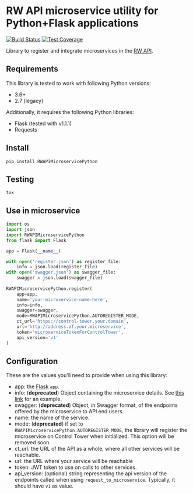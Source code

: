 # RW API microservice utility for Python+Flask applications

[![Build Status](https://travis-ci.com/resource-watch/rw-api-microservice-python.svg?branch=main)](https://travis-ci.com/resource-watch/rw-api-microservice-python)
[![Test Coverage](https://api.codeclimate.com/v1/badges/fe857a0082ab7d0bbd64/test_coverage)](https://codeclimate.com/github/resource-watch/rw-api-microservice-python/test_coverage)

Library to register and integrate microservices in the [RW API](https://api.resourcewatch.org/).


## Requirements

This library is tested to work with following Python versions:
- 3.6+
- 2.7 (legacy)

Additionally, it requires the following Python libraries: 
- Flask (tested with v1.1.1)
- Requests

## Install

```shell
pip install RWAPIMicroservicePython
```

## Testing

```shell
tox
```

## Use in microservice

```python
import os
import json
import RWAPIMicroservicePython
from flask import Flask

app = Flask(__name__)

with open('register.json') as register_file:
    info = json.load(register_file)
with open('swagger.json') as swagger_file:
    swagger = json.load(swagger_file)
        
RWAPIMicroservicePython.register(
    app=app,
    name='your-microservice-name-here',
    info=info,
    swagger=swagger,
    mode=RWAPIMicroservicePython.AUTOREGISTER_MODE,
    ct_url='https://control-tower.your.domain',
    url='http://address.of.your.microservice',
    token='microserviceTokenForControlTower',
    api_version='v1'
)
```


## Configuration

These are the values you'll need to provide when using this library:

- app: the [Flask](https://flask.palletsprojects.com) `app`.
- info: (**deprecated**) Object containing the microservice details. See [this link](https://github.com/resource-watch/dataset/blob/ab23e379362680e9899ac8f191589988f0b7c1cd/app/microservice/register.json) for an example.
- swagger: (**deprecated**) Object, in Swagger format, of the endpoints offered by the microservice to API end users.
- name: the name of the service.
- mode: (**deprecated**)  if set to `RWAPIMicroservicePython.AUTOREGISTER_MODE`, the library will register the microservice on Control Tower when initialized. This option will be removed soon.
- ct_url: the URL of the API as a whole, where all other services will be reachable.
- url: the URL where your service will be reachable
- token: JWT token to use on calls to other services.
- api_version: (optional) string representing the api version of the endpoints called when using `request_to_microservice`. Typically, it should have `v1` as value.

